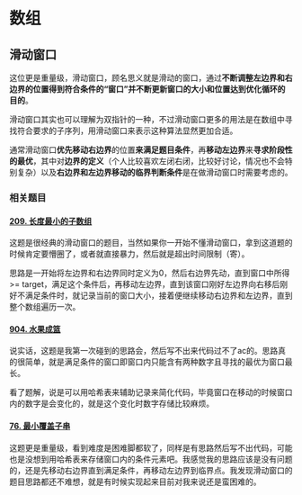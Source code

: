 # 数组

## 滑动窗口

这位更是重量级，滑动窗口，顾名思义就是滑动的窗口，通过**不断调整左边界和右边界的位置得到符合条件的“窗口”并不断更新窗口的大小和位置达到优化循环的目的**。

滑动窗口其实也可以理解为双指针的一种，不过滑动窗口更多的用法是在数组中寻找符合要求的子序列，用滑动窗口来表示这种算法显然更加合适。

通常滑动窗口**优先移动右边界**的位置**来满足题目条件**，再**移动左边界**来**寻求阶段性的最优**，其中对**边界的定义**（个人比较喜欢左闭右闭，比较好讨论，情况也不会特别复杂）以及**右边界和左边界移动的临界判断条件**是在做滑动窗口时需要考虑的。

### 相关题目

#### [209. 长度最小的子数组](https://leetcode-cn.com/problems/minimum-size-subarray-sum/)

这题是很经典的滑动窗口的题目，当然如果你一开始不懂滑动窗口，拿到这道题的时候肯定要懵圈了，或者就直接暴力，然后就是超出时间限制（寄）。

思路是一开始将左边界和右边界同时定义为0，然后右边界先动，直到窗口中所得 >= target，满足这个条件后，再移动左边界，直到该窗口刚好左边界向右移后刚好不满足条件时，就记录当前的窗口大小，接着便继续移动右边界和左边界，直到整个数组遍历一次。



#### [904. 水果成篮](https://leetcode-cn.com/problems/fruit-into-baskets/)

说实话，这题是我第一次碰到的思路会，然后写不出来代码过不了ac的。思路真的很简单，就是满足条件的窗口即窗口内只能含有两种数字且寻找的最优为窗口最长。

看了题解，说是可以用哈希表来辅助记录来简化代码，毕竟窗口在移动的时候窗口内的数字是会变化的，就是这个变化时数字存储比较麻烦。



#### [76. 最小覆盖子串](https://leetcode-cn.com/problems/minimum-window-substring/)

这题更是重量级，看到难度是困难脚都软了，同样是有思路然后写不出代码，可能也是没想到用哈希表来存储窗口内的条件元素吧。我感觉我的思路应该是没有问题的，还是先移动右边界直到满足条件，再移动左边界到临界点。我发现滑动窗口的题目思路都还不难想，就是有时候实现起来目前对我来说还是蛮困难的。



